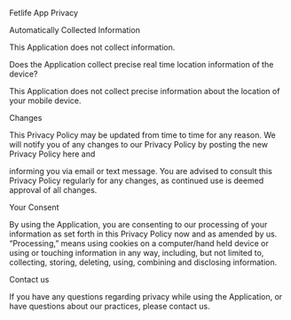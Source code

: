 Fetlife App Privacy

Automatically Collected Information


This Application does not collect information.



Does the Application collect precise real time location information of the device?


This Application does not collect precise information about the location of your mobile device.



Changes


This Privacy Policy may be updated from time to time for any reason. We will notify you of any changes to our Privacy Policy by posting the new Privacy Policy here and

informing you via email or text message. You are advised to consult this Privacy Policy regularly for any changes, as continued use is deemed approval of all changes.



Your Consent


By using the Application, you are consenting to our processing of your information as set forth in this Privacy Policy now and as amended by us. “Processing,” means using cookies on a computer/hand held device or using or touching information in any way, including, but not limited to, collecting, storing, deleting, using, combining and disclosing information.



Contact us


If you have any questions regarding privacy while using the Application, or have questions about our practices, please contact us.
